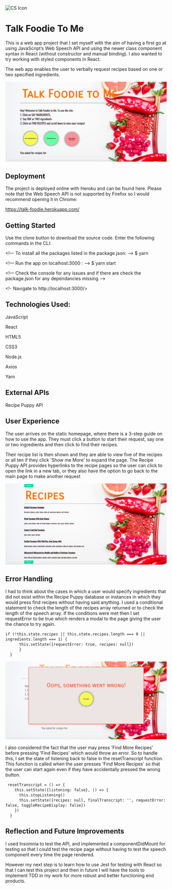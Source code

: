 ![CS Icon](/src/assets/favicon.ico) 
# Talk Foodie To Me

This is a web app project that I set myself with the aim of having a first go at using JavaScript’s Web Speech API and using the newer class component syntax in React (without constructor and manual binding). I also wanted to try working with styled components in React.

The web app enables the user to verbally request recipes based on one or two specified ingredients.

![Talk Foodie screenshot](/src/assets/main-screenshot.png)

## Deployment

The project is deployed online with Heroku and can be found here. Please note that the Web Speech API is not supported by Firefox so I would recommend opening it in Chrome:

https://talk-foodie.herokuapp.com/

## Getting Started

Use the clone button to download the source code. Enter the following commands in the CLI:

<!— To install all the packages listed in the package.json: —> $ yarn 

<!— Run the app on localhost:3000 : —> $ yarn start 

<!— Check the console for any issues and if there are check the package.json for any dependancies missing —>

<!- Navigate to http://localhost:3000/>

## Technologies Used:
JavaScript

React

HTML5

CSS3

Node.js

Axios

Yarn

## External APIs
Recipe Puppy API

## User Experience

The user arrives on the static homepage, where there is a 3-step guide on how to use the app. They must click a button to start their request, say one or two ingredients and then click to find their recipes. 

Their recipe list is then shown and they are able to view five of the recipes or all ten if they click 'Show me More' to expand the page. The Recipe Puppy API provides hyperlinks to the recipe pages so the user can click to open the link in a new tab, or they also have the option to go back to the main page to make another request 

![Recipe View screenshot](/src/assets/recipe-view.png)


## Error Handling

I had to think about the cases in which a user would specify ingredients that did not exist within the Recipe Puppy database or instances in which they would press find recipes without having said anything. I used a conditional statement to check the length of the recipes array returned or to check the length of the speech array. If the conditions were met then I set requestError to be true which renders a modal to the page giving the user the chance to try again.    

```    
if (!this.state.recipes || this.state.recipes.length === 0 || ingredients.length === 1) {
      this.setState({requestError: true, recipes: null})
      }
  }
  ```
![Error View screenshot](/src/assets/error-view.png)

I also considered the fact that the user may press 'Find More Recipes' before pressing 'Find Recipes' which would throw an error. So to handle this, I set the state of listening back to false in the resetTranscript function. This function is called when the user presses 'Find More Recipes' so that the user can start again even if they have accidentally pressed the wrong button. 

```
 resetTranscript = () => {
    this.setState({listening: false}, () => {
      this.stopListening()
      this.setState({recipes: null, finalTranscript: '', requestError: false, toggleRecipeDisplay: false})
    })
  }
  ```


## Reflection and Future Improvements

I used Insomnia to test the API, and implemented a componentDidMount for testing so that I could test the recipe page without having to test the speech component every time the page rendered. 

However my next step is to learn how to use Jest for testing with React so that I can test this project and then in future I will have the tools to implement TDD in my work for more robust and better functioning end products.
 
